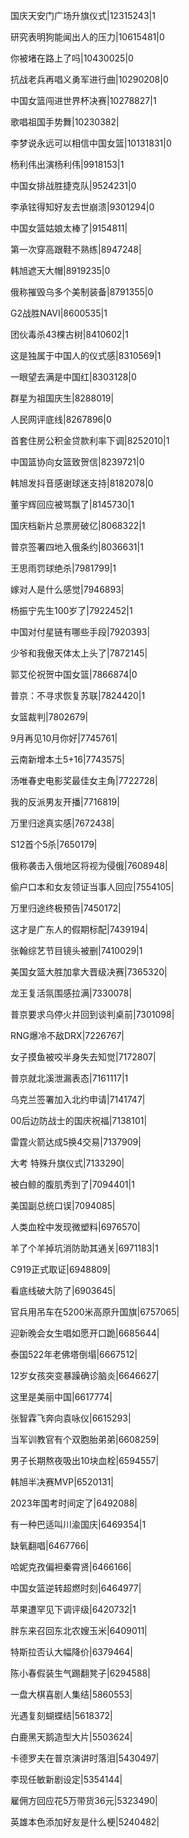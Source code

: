 国庆天安门广场升旗仪式|12315243|1

研究表明狗能闻出人的压力|10615481|0

你被堵在路上了吗|10430025|0

抗战老兵再唱义勇军进行曲|10290208|0

中国女篮闯进世界杯决赛|10278827|1

歌唱祖国手势舞|10230382|

李梦说永远可以相信中国女篮|10131831|0

杨利伟出演杨利伟|9918153|1

中国女排战胜捷克队|9524231|0

李承铉得知好友去世崩溃|9301294|0

中国女篮姑娘太棒了|9154811|

第一次穿高跟鞋不熟练|8947248|

韩旭遮天大帽|8919235|0

俄称摧毁乌多个美制装备|8791355|0

G2战胜NAVI|8600535|1

团伙毒杀43棵古树|8410602|1

这是独属于中国人的仪式感|8310569|1

一眼望去满是中国红|8303128|0

群星为祖国庆生|8288019|

人民网评底线|8267896|0

首套住房公积金贷款利率下调|8252010|1

中国篮协向女篮致贺信|8239721|0

韩旭发抖音感谢球迷支持|8182078|0

董宇辉回应被骂飘了|8145730|1

国庆档新片总票房破亿|8068322|1

普京签署四地入俄条约|8036631|1

王思雨罚球绝杀|7981799|1

嫁对人是什么感觉|7946893|

杨振宁先生100岁了|7922452|1

中国对付星链有哪些手段|7920393|

少爷和我傲天体太上头了|7872145|

郭艾伦祝贺中国女篮|7866874|0

普京：不寻求恢复苏联|7824420|1

女篮裁判|7802679|

9月再见10月你好|7745761|

云南新增本土5+16|7743575|

汤唯春史电影奖最佳女主角|7722728|

我的反派男友开播|7716819|

万里归途真实感|7672438|

S12首个5杀|7650179|

俄称袭击入俄地区将视为侵俄|7608948|

偷户口本和女友领证当事人回应|7554105|

万里归途终极预告|7450172|

这才是广东人的假期标配|7439194|

张翰综艺节目镜头被删|7410029|1

美国女篮大胜加拿大晋级决赛|7365320|

龙王复活氛围感拉满|7330078|

普京要求乌停火并回到谈判桌前|7301098|

RNG爆冷不敌DRX|7226767|

女子摸鱼被咬半身失去知觉|7172807|

普京就北溪泄漏表态|7161117|1

乌克兰签署加入北约申请|7141747|

00后边防战士的国庆祝福|7138101|

雷霆火箭达成5换4交易|7137909|

大考 特殊升旗仪式|7133290|

被白鲸的腹肌秀到了|7094401|1

美国副总统口误|7094085|

人类血栓中发现微塑料|6976570|

羊了个羊掉坑消防助其通关|6971183|1

C919正式取证|6948809|

看底线破大防了|6903645|

官兵用吊车在5200米高原升国旗|6757065|

迎新晚会女生唱如愿开口跪|6685644|

泰国522年老佛塔倒塌|6667512|

12岁女孩突变暴躁确诊脑炎|6646627|

这里是美丽中国|6617774|

张智霖飞奔向袁咏仪|6615293|

当军训教官有个双胞胎弟弟|6608259|

男子长期熬夜吸出10块血栓|6594557|

韩旭半决赛MVP|6520131|

2023年国考时间定了|6492088|

有一种巴适叫川渝国庆|6469354|1

缺氧翻唱|6467766|

哈妮克孜偏袒秦霄贤|6466166|

中国女篮逆转超燃时刻|6464977|

苹果遭罕见下调评级|6420732|1

胖东来召回东北农嫂玉米|6409011|

特斯拉否认大幅降价|6379464|

陈小春假装生气踢翻凳子|6294588|

一盘大棋喜剧人集结|5860553|

光遇复刻蝴蝶结|5618372|

白鹿黑天鹅造型大片|5503624|

卡德罗夫在普京演讲时落泪|5430497|

李现任敏新剧设定|5354144|

雇佣方回应花5万带货36元|5323490|

英雄本色添加好友是什么梗|5240482|

